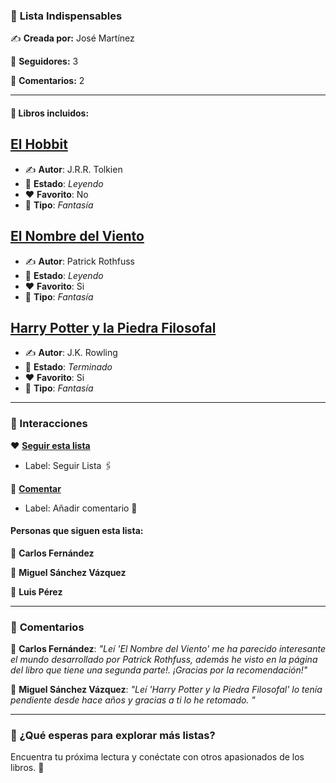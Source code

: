 ### 🌟 **Lista Indispensables**  

✍️ **Creada por:** José Martínez

💾 **Seguidores:** 3 

💬 **Comentarios:** 2  

---


#### 📖 **Libros incluidos:** 

## [El Hobbit](https://github.com/savamidev/BookTrack/blob/2a83a547da810bba3bcc4822b66cd6a7c8d9d976/Biblioteca/El%20Hobbit.md)
- ✍️ **Autor**: J.R.R. Tolkien
- 📖 **Estado**: _Leyendo_
- ❤️ **Favorito**: No
- 🔖 **Tipo**: _Fantasía_

## [El Nombre del Viento](https://github.com/savamidev/BookTrack/blob/687ae133ca2c88352343f6d4baa96d9ae83e3b5d/Biblioteca/El%20Nombre%20del%20Viento.md)
- ✍️ **Autor**: Patrick Rothfuss
- 📖 **Estado**: _Leyendo_
- ❤️ **Favorito**: Si
- 🔖 **Tipo**: _Fantasía_

## [Harry Potter y la Piedra Filosofal](https://github.com/savamidev/BookTrack/blob/687ae133ca2c88352343f6d4baa96d9ae83e3b5d/Biblioteca/Harry%20Potter%20y%20la%20Piedra%20Filosofal.md)
- ✍️ **Autor**: J.K. Rowling
- 📖 **Estado**: _Terminado_
- ❤️ **Favorito**: Si
- 🔖 **Tipo**: _Fantasía_


---

### 🚀 Interacciones  

❤️ **[Seguir esta lista](https://github.com/savamidev/BookTrack/issues)**  
  - Label: Seguir Lista 🖇️
    
💬 **[Comentar]([issues](https://github.com/savamidev/BookTrack/issues))**  
  - Label: Añadir comentario 💬

#### **Personas que siguen esta lista:**  

👤 **Carlos Fernández**   

👤 **Miguel Sánchez Vázquez**

👤 **Luis Pérez** 

---

### 💬 **Comentarios**  

📌 **Carlos Fernández**: *"Leí 'El Nombre del Viento' me ha parecido interesante el mundo desarrollado por Patrick Rothfuss, además he visto en la página del libro que tiene una segunda parte!. ¡Gracias por la recomendación!"*  

📌 **Miguel Sánchez Vázquez**: *"Leí 'Harry Potter y la Piedra Filosofal' lo tenía pendiente desde hace años y gracias a ti lo he retomado. "*  

---

### 📝 ¿Qué esperas para explorar más listas?  
Encuentra tu próxima lectura y conéctate con otros apasionados de los libros. 🌟  
